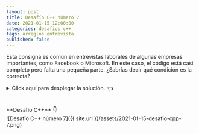 ```yaml
---
layout: post
title: Desafío C++ número 7
date: 2021-01-15 12:00:00
categories: desafios c++
tags: arreglos entrevista
published: false
---
```

Esta consigna es común en entrevistas laborales de algunas empresas importantes, como Facebook o Microsoft. En este caso, el código está casi completo pero falta una pequeña parte. ¿Sabrías decir qué condición es la correcta?

<details><summary>Click aquí para desplegar la solución. 👈</summary>
<br />✅ La respuesta correcta es la d: numeros[i] != 0.
<br />
<br />✏️ Explicación: La variable "i" se utiliza para iterar por el índice del vector "numeros" y la variable "cero" se detiene cada vez que encuentra un 0 en el arreglo. Si el elemento del vector en la posición indicada por i es diferente de 0, debemos intercambiarlo con el último 0 que hemos encontrado, ubicado en la posición que indica la variable "cero".
<br />
<br />▶️ Ver algoritmo explicado: https://youtu.be/nADemX9stHY?t=862
<br />
<br /><div markdown="1">💻 [Código ejecutable](https://repl.it/@programacionde1/C-Desafio-7){:target="_blank"}
  </div>
<br />
<div markdown="1">![Solución al desafío]({{ site.url }}/assets/2021-01-15-desafio-cpp-7-solucion.png)
  </div></details>

<br />
<br />
**Desafío C++** 👇
<br />
![Desafío C++ número 7]({{ site.url }}/assets/2021-01-15-desafio-cpp-7.png)


